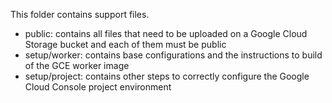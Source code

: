 This folder contains support files. 

* public: contains all files that need to be uploaded on a Google Cloud Storage bucket and each of them must be public
* setup/worker: contains base configurations and the instructions to build of the GCE worker image
* setup/project: contains other steps to correctly configure the Google Cloud Console project environment